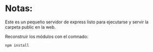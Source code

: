 # Notas:

Este es un pequeño servidor de express listo para ejecutarse y servir la carpeta public en la web.

Reconstruir los módulos con el comnado:

```
npm install
```